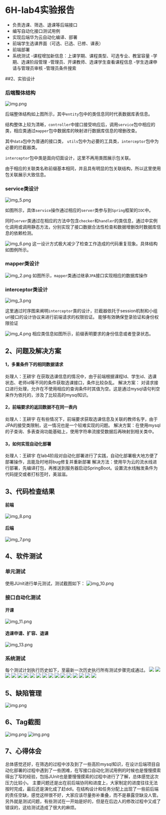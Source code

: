 # 6H-lab4实验报告
- 负责选课、筛选、退课等后端接口
- 编写自动化接口测试用例
- 实现后端华为云自动化编译、部署
- 前端学生选课界面（可选、已选、已修、课表）
- 前端部署
- 系统测试
-课程增加新信息：上课学期、课程类型、可选专业、教室容量
-学期、选课阶段管理
-管理员、开课教师、选课学生查看课程信息
-学生选课申请与管理员审核
-管理员条件搜索

##2、实验设计
### 后端整体结构
![img.png](imgs/img.png)

后端整体结构如上图所示，其中`entity`包中的类信息同时代表数据库表信息。

结构整体上较为清晰，`controller`中接口接受响应后，调用`service`包中相应的类，相应类通过`mapper`包中数据库的映射进行数据库信息的增删改查。

其中`data`包中为普通的接口类， `utils`包中为必要的工具类，`interceptor`包中为必要的拦截器类。

`interceptor`包中类是面向切面设计，这里不再用类图展示包关联。

由于相应的关联类名称前缀基本相同，并且具有明显的包关联结构，所以这里使用包关联展示大致信息。
### service类设计
![img_5.png](imgs/img_5.png)

如图所示，具体`service`操作通过相应的`server`类参与到`Spring`框架的`IOC`中。

同时`server`类通过在相应的方法中包含`checker`和`handler`的类信息，通过中实例化调用或调用静态方法，分别实现了接口数据合法性检查和数据增删改时数据库信息的依赖检测。

![img_6.png](imgs/img_6.png)
这一设计方式极大减少了检查工作造成的代码重复现象。具体结构如图例所示。

### mapper类设计
![img_2.png](imgs/img_2.png)
如图所示，`mapper`类通过继承`JPA`接口实现相应的数据库操作

### interceptor类设计
![img_3.png](imgs/img_3.png)

这里通过时序图来阐明`interceptor`类的设计，拦截器依托于session机制和小组url接口的设计协议来进行前端请求的权限验证。 能够有效确保登录验证和身份权限验证

![img_4.png](imgs/img_4.png)
相应类信息如图所示，前缀表明要求的身份信息或者登录状态。

## 2、问题及解决方案
#### 1，多重条件下的相同数据请求
处理人：王耕宇
在获取选课信息的情况中，由于前端根据课程Id、学生id、选课状态、老师id等不同的条件获取选课接口，条件比较杂乱。
解决方案： 对请求接口进行处理，允许在不使用相应的查询条件时其值为空。这是通过mysql语句判空来作为依托的，涉及了比较高的mysql知识。
#### 2，前端要求的返回数据不在同一表内
处理人：王耕宇
在有些情况下，前端要求获取选课信息及关联的教师名字，由于JPA的接受类限制，这一情况也是一个较难实现的问题。
解决方案：在使用mysql的子查询、多表查询功能基础上，使用字符串流接受数据后再映射到相关类中。
#### 3，如何实现自动化部署
处理人：王耕宇
在lab4阶段对自动化部署进行了实践，自动化部署极大地方便了部署操作，且能及时地将bug修复并重新部署
解决方法：使用华为云的流水线进行部署，先编译打包，再推送到服务器启动SpringBoot。设置流水线触发条件为代码提交或者打标签时，美滋滋。
## 3、代码检查结果
#### 前端
![img_8.png](imgs/img_8.png)
#### 后端
![img_7.png](imgs/img_7.png)

## 4、软件测试
### 单元测试
使用JUnit进行单元测试，测试截图如下：
![img_10.png](imgs/img_10.png)
### 接口自动化测试
#### 开课
![img_11.png](imgs/img_11.png)
#### 选课申请、扩容、退课
![img_13.png](imgs/img_13.png)
### 系统测试
每个测试计划执行历史如下，至最新一次历史执行所有测试步骤完成通过。
![](https://cdn.nlark.com/yuque/0/2022/png/22909236/1653065505660-1a5b7a27-4f1b-4b67-91bb-b0fa772941dd.png)
![](https://cdn.nlark.com/yuque/0/2022/png/22909236/1653065736050-a2e04d27-e7bb-40e2-a7b7-b96b22c0455b.png)
![](https://cdn.nlark.com/yuque/0/2022/png/22909236/1653065779680-b4b73c45-02d0-42ad-9b8d-bdbdec7245ae.png)
![](https://cdn.nlark.com/yuque/0/2022/png/22909236/1653065846848-b810f2aa-a378-4011-95cf-436c7de627ad.png)
![](https://cdn.nlark.com/yuque/0/2022/png/22909236/1653065865850-18a15c8f-dfe7-4c18-ac89-f72ced23e4cb.png)
![](https://cdn.nlark.com/yuque/0/2022/png/22909236/1653065891213-686cb342-7be0-4b34-94f2-e9ea75c03695.png)
![](https://cdn.nlark.com/yuque/0/2022/png/22909236/1653065907863-a15c42a4-d315-423c-a759-584229b5325f.png)
![](https://cdn.nlark.com/yuque/0/2022/png/22909236/1653065920737-29a141d7-cffe-436e-a4d2-dd8055146f01.png)
![](https://cdn.nlark.com/yuque/0/2022/png/22909236/1653065938749-d9f90763-d4d8-45fc-93b7-d6d7fffc1371.png)
![](https://cdn.nlark.com/yuque/0/2022/png/22909236/1653065989435-07e77b04-80ae-41cf-aaca-bb043c5fa7b3.png)
![](https://cdn.nlark.com/yuque/0/2022/png/22909236/1653066002735-e2ba4726-5afd-42f1-8240-d08c8a009ece.png)
![](https://cdn.nlark.com/yuque/0/2022/png/22909236/1653066016291-f0d8e99e-795d-449f-b16f-88bdd932af33.png)
![](https://cdn.nlark.com/yuque/0/2022/png/22909236/1653066031284-bd818838-fd4c-4e81-89ee-4b2e2b2c63a3.png)
![](https://cdn.nlark.com/yuque/0/2022/png/22909236/1653066040182-60231e50-4876-44a3-bc77-471652e2d490.png)
![](https://cdn.nlark.com/yuque/0/2022/png/22909236/1653066079862-003dced7-f4df-44b8-9c01-807afdff64cb.png)
![](https://cdn.nlark.com/yuque/0/2022/png/22909236/1653066093089-878aaf75-2819-4850-8f24-539533ca6d7f.png)
![](https://cdn.nlark.com/yuque/0/2022/png/22909236/1653066106763-e8cd290e-7b13-48a8-b2e9-4144e649b8f0.png)

## 5、缺陷管理
![img.png](imgs/img22.png)

## 6、Tag截图
![img.png](imgs/img23.png)
![img.png](imgs/img24.png)
## 7、心得体会
总体感觉还好，在筛选的过程中涉及到了一些高阶mysql知识，在设计后端项目自动化部署的过程中遇到了一些困难，在写接口自动化测试用例的时候也是慢慢摸索得出了写的经验，包括JUnit也是要慢慢摸索的过程中进行了了解，总体感觉这次压力比较小。
主要问题还是出在前后端协同和进度上，大家制定的进度往往无法按时完成，最后还是演化成了赶ddl。在结构设计和任务分配上出现了一些前后端的责任空缺，感觉这样很不好，大家应该尽量弥补重叠，而不是暴露空缺没人管。
另外就是测试问题，有些测试在一开始是好的，但是在后边人的修改过程中又成了错误的，这给测试造成了很大的麻烦。
